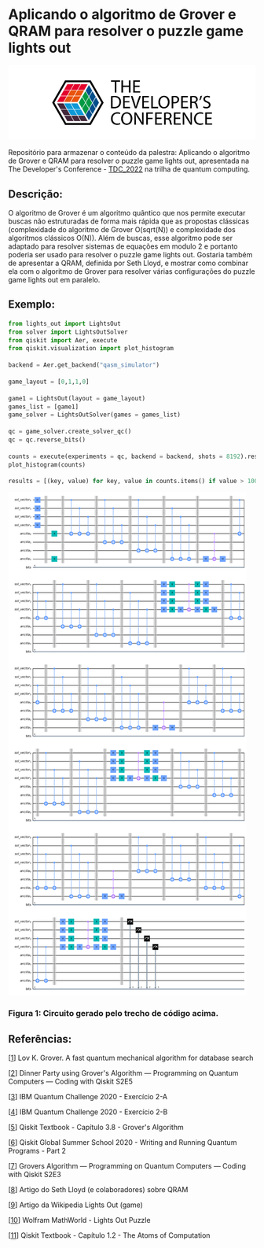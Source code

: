 # Aplicando o algoritmo de Grover e QRAM para resolver o puzzle game lights out

![logo](figures/tdc-logo-post.png)

Repositório para armazenar o conteúdo da palestra: Aplicando o algoritmo de Grover e QRAM para resolver o puzzle game lights out, apresentada na The Developer's Conference - [TDC_2022](https://thedevconf.com/tdc/2022/business/trilha-quantum-computing) na trilha de quantum computing. 

## Descrição:

O algoritmo de Grover é um algoritmo quântico que nos permite executar buscas não estruturadas de forma mais rápida que as propostas clássicas (complexidade do algoritmo de Grover O(sqrt(N)) e complexidade dos algoritmos clássicos O(N)). Além de buscas, esse algoritmo pode ser adaptado para resolver sistemas de equações em modulo 2 e portanto poderia ser usado para resolver o puzzle game lights out. Gostaria também de apresentar a QRAM, definida por Seth Lloyd, e mostrar como combinar ela com o algoritmo de Grover para resolver várias configurações do puzzle game lights out em paralelo.

## Exemplo:

```python
from lights_out import LightsOut
from solver import LightsOutSolver
from qiskit import Aer, execute
from qiskit.visualization import plot_histogram

backend = Aer.get_backend("qasm_simulator")

game_layout = [0,1,1,0]

game1 = LightsOut(layout = game_layout)
games_list = [game1]
game_solver = LightsOutSolver(games = games_list)

qc = game_solver.create_solver_qc()
qc = qc.reverse_bits()

counts = execute(experiments = qc, backend = backend, shots = 8192).result().get_counts()
plot_histogram(counts)

results = [(key, value) for key, value in counts.items() if value > 100]
```

![circuito](/figures/circuito_exemplo.png)
### Figura 1: Circuito gerado pelo trecho de código acima.

## Referências:

[[1](https://arxiv.org/abs/quant-ph/9605043)] Lov K. Grover. A fast quantum mechanical algorithm for database search

[[2](https://www.youtube.com/watch?v=ePr2MgQkqL0&list=PLOFEBzvs-VvrhKYASly1BXo1AdPyoCsor&index=6)] Dinner Party using Grover's Algorithm — Programming on Quantum Computers — Coding with Qiskit S2E5

[[3](https://github.com/qiskit-community/IBMQuantumChallenge2020/blob/main/exercises/week-2/ex_2a_en.ipynb)] IBM Quantum Challenge 2020 - Exercício 2-A

[[4](https://github.com/qiskit-community/IBMQuantumChallenge2020/blob/main/exercises/week-2/ex_2b_en.ipynb)] IBM Quantum Challenge 2020 - Exercício 2-B

[[5](https://qiskit.org/textbook/ch-algorithms/grover.html)] Qiskit Textbook - Capítulo 3.8 - Grover's Algorithm

[[6](https://youtu.be/iJX794qJIpY?t=1394)] Qiskit Global Summer School 2020 - Writing and Running Quantum Programs - Part 2

[[7](https://www.youtube.com/watch?v=0RPFWZj7Jm0&list=PLOFEBzvs-VvrhKYASly1BXo1AdPyoCsor&index=3)] Grovers Algorithm — Programming on Quantum Computers — Coding with Qiskit S2E3

[[8](https://arxiv.org/abs/0708.1879)] Artigo do Seth Lloyd (e colaboradores) sobre QRAM

[[9](https://en.wikipedia.org/wiki/Lights_Out_(game))] Artigo da Wikipedia Lights Out (game)

[[10](https://mathworld.wolfram.com/LightsOutPuzzle.html)] Wolfram MathWorld - Lights Out Puzzle

[[11](https://qiskit.org/textbook/ch-states/atoms-computation.html)] Qiskit Textbook - Capítulo 1.2 - The Atoms of Computation